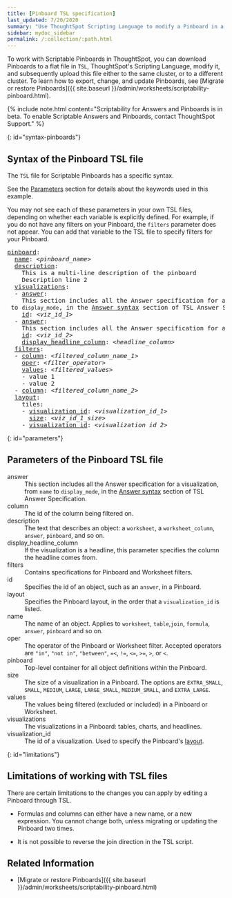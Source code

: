 ```yaml
---
title: [Pinboard TSL specification]
last_updated: 7/20/2020
summary: "Use ThoughtSpot Scripting Language to modify a Pinboard in a flat-file format. Then you can migrate the object to a different cluster, or restore it to the same cluster."
sidebar: mydoc_sidebar
permalink: /:collection/:path.html
---
```


To work with Scriptable Pinboards in ThoughtSpot, you can download Pinboards to a flat file in `TSL`, ThoughtSpot's Scripting Language, modify it, and subsequently upload this file either to the same cluster, or to a different cluster. To learn how to export, change, and update Pinboards, see [Migrate or restore Pinboards]({{ site.baseurl }}/admin/worksheets/scriptability-pinboard.html).

{% include note.html content="Scriptability for Answers and Pinboards is in beta. To enable Scriptable Answers and Pinboards, contact ThoughtSpot Support." %}

{: id="syntax-pinboards"}
##  Syntax of the Pinboard TSL file

The `TSL` file for Scriptable Pinboards has a specific syntax.

See the [Parameters](#parameters) section for details about the keywords used in this example.

You may not see each of these parameters in your own TSL files, depending on whether each variable is explicitly defined. For example, if you do not have any filters on your Pinboard, the `filters` parameter does not appear. You can add that variable to the TSL file to specify filters for your Pinboard.

<pre>
<a href="#pinboard">pinboard</a>:
  <a href="#name">name</a>: &lt;<em>pinboard_name</em>&gt;
  <a href="#description">description</a>:
    This is a multi-line description of the pinboard
    Description line 2
  <a href="#visualizations">visualizations</a>:
  - <a href="#answer">answer</a>:
    This section includes all the Answer specification for a visualization, from <code>name</code> to <code>display_mode</code>, in the <a href="{{ site.baseurl }}/admin/worksheets/tsl-answer.html#syntax-answers">Answer syntax</a> section of TSL Answer Specification.
    <a href="#id">id</a>: &lt;<em>viz_id_1</em>&gt;
  - <a href="#answer">answer</a>:
    This section includes all the Answer specification for a second visualization. In this case, the visualization is a headline.
    <a href="#id">id</a>: &lt;<em>viz_id_2</em>&gt;
    <a href="#display_headline_column">display_headline_column</a>: &lt;<em>headline_column</em>&gt;    
  <a href="#filters">filters</a>:
  - <a href="#column">column</a>: &lt;<em>filtered_column_name_1</em>&gt;
    <a href="#oper">oper</a>: &lt;<em>filter_operator</em>&gt;
    <a href="#values">values</a>: &lt;<em>filtered_values</em>&gt;
    - value 1
    - value 2
  - <a href="#column">column</a>: &lt;<em>filtered_column_name_2</em>&gt;
  <a href="#layout">layout</a>:
    tiles:
    - <a href="#visualization_id">visualization_id</a>: &lt;<em>visualization_id_1</em>&gt;
      <a href="#size">size</a>: &lt;<em>viz_id_1_size</em>&gt;
    - <a href="#visualization_id">visualization_id</a>: &lt;<em>visualization_id_2</em>&gt;
</pre>

{: id="parameters"}
## Parameters of the Pinboard TSL file
<dl>

<dlentry id="answer">
<dt>answer</dt>
<dd>This section includes all the Answer specification for a visualization, from <code>name</code> to <code>display_mode</code>, in the <a href="{{ site.baseurl }}/admin/worksheets/tsl-answer.html#syntax-answers">Answer syntax</a> section of TSL Answer Specification.</dd>
</dlentry>

<dlentry id="column">
  <dt>column</dt>
  <dd>The id of the column being filtered on.</dd>
</dlentry>

<dlentry id="description">
  <dt>description</dt>
  <dd>The text that describes an object: a <code>worksheet</code>, a <code>worksheet_column</code>, <code>answer</code>, <code>pinboard</code>, and so on.</dd>
</dlentry>

<dlentry id="display_headline_column">
  <dt>display_headline_column</dt>
  <dd>If the visualization is a headline, this parameter specifies the column the headline comes from.</dd>
</dlentry>

<dlentry id="filters">
  <dt>filters</dt>
  <dd>Contains specifications for Pinboard and Worksheet filters.</dd>
</dlentry>

<dlentry id="id">
  <dt>id</dt>
  <dd>Specifies the id of an object, such as an <code>answer</code>, in a Pinboard.</dd>
</dlentry>

<dlentry id="layout">
  <dt>layout</dt>
  <dd>Specifies the Pinboard layout, in the order that a <code>visualization_id</code> is listed.</dd>
</dlentry>

<dlentry id="name">
  <dt>name</dt>
  <dd>The name of an object. Applies to <code>worksheet</code>, <code>table</code>,<code>join</code>, <code>formula</code>, <code>answer</code>, <code>pinboard</code> and so on.</dd>
</dlentry>

<dlentry id="oper">
  <dt>oper</dt>
  <dd>The operator of the Pinboard or Worksheet filter. Accepted operators are <code>"in"</code>, <code>"not in"</code>, <code>"between"</code>, <code>=<</code>, <code>!=</code>, <code><=</code>, <code>>=</code>, <code>></code>, or <code><</code>.</dd>
</dlentry>

<dlentry id="pinboard">
<dt>pinboard</dt>
<dd>Top-level container for all object definitions within the Pinboard.</dd>
</dlentry>

<dlentry id="size">
  <dt>size</dt>
  <dd>The size of a visualization in a Pinboard. The options are <code>EXTRA_SMALL</code>, <code>SMALL</code>, <code>MEDIUM</code>, <code>LARGE</code>, <code>LARGE_SMALL</code>, <code>MEDIUM_SMALL</code>, and <code>EXTRA_LARGE</code>.
  </dd>
</dlentry>

<dlentry id="values">
  <dt>values</dt>
  <dd>The values being filtered (excluded or included) in a Pinboard or Worksheet.
  </dd>
</dlentry>  

<dlentry id="visualizations">
  <dt>visualizations</dt>
  <dd>The visualizations in a Pinboard: tables, charts, and headlines.
  </dd>
</dlentry>

<dlentry id="visualization_id">
  <dt>visualization_id</dt>
  <dd>The id of a visualization. Used to specify the Pinboard's <a href="#layout">layout</a>.
  </dd>
</dlentry>

</dl>

{: id="limitations"}
## Limitations of working with TSL files

There are certain limitations to the changes you can apply by editing a Pinboard through TSL.

* Formulas and columns can either have a new name, or a new expression. You cannot change both, unless migrating or updating the Pinboard two times.

* It is not possible to reverse the join direction in the TSL script.

## Related Information
- [Migrate or restore Pinboards]({{ site.baseurl }}/admin/worksheets/scriptability-pinboard.html)
